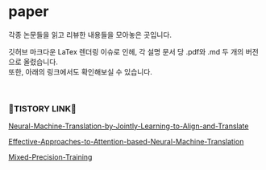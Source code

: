 # paper
각종 논문들을 읽고 리뷰한 내용들을 모아놓은 곳입니다.


깃허브 마크다운 LaTex 렌더링 이슈로 인헤, 각 설명 문서 당 .pdf와 .md 두 개의 버전으로 올렸습니다.  
또한, 아래의 링크에서도 확인해보실 수 있습니다.

  
    
<br>

### 🚀TISTORY LINK🚀


[Neural-Machine-Translation-by-Jointly-Learning-to-Align-and-Translate](https://gbdai.tistory.com/44)  

[Effective-Approaches-to-Attention-based-Neural-Machine-Translation](https://gbdai.tistory.com/45)

[Mixed-Precision-Training](https://gbdai.tistory.com/40)

